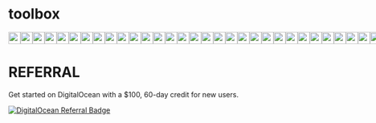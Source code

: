# toolbox

<div style="display:flex">
<!-- desktops -->
  <img width="24px" src="https://cdn.jsdelivr.net/npm/simple-icons@3.3.0/icons/archlinux.svg" />
  <img width="24px" src="https://cdn.jsdelivr.net/npm/simple-icons@3.3.0/icons/awesomewm.svg" />
  <img width="24px" src="https://cdn.jsdelivr.net/npm/simple-icons@3.3.0/icons/linux.svg" />
  <img width="24px" src="https://cdn.jsdelivr.net/npm/simple-icons@3.3.0/icons/apple.svg" />
<!-- daily bread -->
  <img width="24px" src="https://cdn.jsdelivr.net/npm/simple-icons@3.3.0/icons/atom.svg" />
  <img width="24px" src="https://cdn.jsdelivr.net/npm/simple-icons@3.3.0/icons/react.svg" />
  <img width="24px" src="https://cdn.jsdelivr.net/npm/simple-icons@3.3.0/icons/reactrouter.svg" />
  <img width="24px" src="https://cdn.jsdelivr.net/npm/simple-icons@3.3.0/icons/sass.svg" />
  <img width="24px" src="https://cdn.jsdelivr.net/npm/simple-icons@3.3.0/icons/git.svg" />
  <img width="24px" src="https://cdn.jsdelivr.net/npm/simple-icons@3.3.0/icons/github.svg" />
  <img width="24px" src="https://cdn.jsdelivr.net/npm/simple-icons@3.3.0/icons/markdown.svg" />
  <img width="24px" src="https://cdn.jsdelivr.net/npm/simple-icons@3.3.0/icons/typescript.svg" />
  <img width="24px" src="https://cdn.jsdelivr.net/npm/simple-icons@3.3.0/icons/json.svg" />
  <img width="24px" src="https://cdn.jsdelivr.net/npm/simple-icons@3.3.0/icons/yarn.svg" />
  <img width="24px" src="https://cdn.jsdelivr.net/npm/simple-icons@3.3.0/icons/npm.svg" />
  <img width="24px" src="https://cdn.jsdelivr.net/npm/simple-icons@3.3.0/icons/postman.svg" />
<!-- want to learn -->
  <img width="24px" src="https://cdn.jsdelivr.net/npm/simple-icons@3.3.0/icons/deno.svg" />
  <img width="24px" src="https://cdn.jsdelivr.net/npm/simple-icons@3.3.0/icons/ruby.svg" />
  <img width="24px" src="https://cdn.jsdelivr.net/npm/simple-icons@3.3.0/icons/arduino.svg" />
  <img width="24px" src="https://cdn.jsdelivr.net/npm/simple-icons@3.3.0/icons/electron.svg" />
  <img width="24px" src="https://cdn.jsdelivr.net/npm/simple-icons@3.3.0/icons/python.svg" />
  <img width="24px" src="https://cdn.jsdelivr.net/npm/simple-icons@3.3.0/icons/bitcoin.svg" />
  <img width="24px" src="https://cdn.jsdelivr.net/npm/simple-icons@3.3.0/icons/tensorflow.svg" />
<!-- worked with -->
  <img width="24px" src="https://cdn.jsdelivr.net/npm/simple-icons@3.3.0/icons/node-dot-js.svg" />
  <img width="24px" src="https://cdn.jsdelivr.net/npm/simple-icons@3.3.0/icons/raspberrypi.svg" />
  <img width="24px" src="https://cdn.jsdelivr.net/npm/simple-icons@3.3.0/icons/material-ui.svg" />
  <img width="24px" src="https://cdn.jsdelivr.net/npm/simple-icons@3.3.0/icons/html5.svg" />
  <img width="24px" src="https://cdn.jsdelivr.net/npm/simple-icons@3.3.0/icons/css3.svg" />
  <img width="24px" src="https://cdn.jsdelivr.net/npm/simple-icons@3.3.0/icons/twilio.svg" />
  <img width="24px" src="https://cdn.jsdelivr.net/npm/simple-icons@3.3.0/icons/webpack.svg" />
  <img width="24px" src="https://cdn.jsdelivr.net/npm/simple-icons@3.3.0/icons/firebase.svg" />
  <img width="24px" src="https://cdn.jsdelivr.net/npm/simple-icons@3.3.0/icons/babel.svg" />
  <img width="24px" src="https://cdn.jsdelivr.net/npm/simple-icons@3.3.0/icons/lua.svg" />
<!-- social -->
  <img width="24px" src="https://cdn.jsdelivr.net/npm/simple-icons@3.3.0/icons/diaspora.svg" />
  <img width="24px" src="https://cdn.jsdelivr.net/npm/simple-icons@3.3.0/icons/twitter.svg" />
  <img width="24px" src="https://cdn.jsdelivr.net/npm/simple-icons@3.3.0/icons/angellist.svg" />
  <img width="24px" src="https://cdn.jsdelivr.net/npm/simple-icons@3.3.0/icons/freecodecamp.svg" />
  <img width="24px" src="https://cdn.jsdelivr.net/npm/simple-icons@3.3.0/icons/dev-dot-to.svg" />
<!-- clouds -->
  <img width="24px" src="https://cdn.jsdelivr.net/npm/simple-icons@3.3.0/icons/netlify.svg" />
  <img width="24px" src="https://cdn.jsdelivr.net/npm/simple-icons@3.3.0/icons/digitalocean.svg" />
  <img width="24px" src="https://cdn.jsdelivr.net/npm/simple-icons@3.3.0/icons/linode.svg" />
<!-- shares -->
  <img width="24px" src="https://cdn.jsdelivr.net/npm/simple-icons@3.3.0/icons/duckduckgo.svg" />
  <img width="24px" src="https://cdn.jsdelivr.net/npm/simple-icons@3.3.0/icons/opensourceinitiative.svg" />
  <img width="24px" src="https://cdn.jsdelivr.net/npm/simple-icons@3.3.0/icons/tor.svg" />
  <img width="24px" src="https://cdn.jsdelivr.net/npm/simple-icons@3.3.0/icons/ycombinator.svg" />
  <img width="24px" src="https://cdn.jsdelivr.net/npm/simple-icons@3.3.0/icons/protonmail.svg" />
</div>

# REFERRAL

Get started on DigitalOcean with a $100, 60-day credit for new users.

[![DigitalOcean Referral Badge](https://web-platforms.sfo2.cdn.digitaloceanspaces.com/WWW/Badge%201.svg)](https://www.digitalocean.com/?refcode=3f630e6ad7c2&utm_campaign=Referral_Invite&utm_medium=Referral_Program&utm_source=badge)
